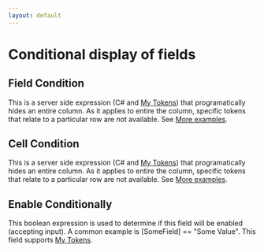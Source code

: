 ```yaml
---
layout: default
---
```


# Conditional display of fields

## Field Condition

This is a server side expression (C# and [My Tokens](/my-tokens/index.html)) that programatically hides an entire column. As it applies to entire the column, specific tokens that relate to a particular row are not available. See [More examples](/common/conditions.html).

## Cell Condition

This is a server side expression (C# and [My Tokens](/my-tokens/index.html)) that programatically hides an entire column. As it applies to entire the column, specific tokens that relate to a particular row are not available. See [More examples](/common/conditions.html).

## Enable Conditionally

This boolean expression is used to determine if this field will be enabled (accepting input). A common example is [SomeField] == "Some Value". This field supports [My Tokens](/my-tokens/index.html).
